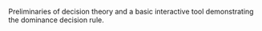 Preliminaries of decision theory and a basic interactive tool demonstrating the dominance decision rule.
